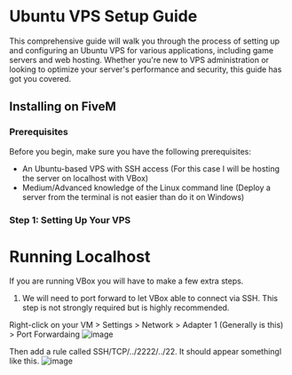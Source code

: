 # Ubuntu VPS Setup Guide

This comprehensive guide will walk you through the process of setting up and configuring an Ubuntu VPS for various applications, including game servers and web hosting. Whether you're new to VPS administration or looking to optimize your server's performance and security, this guide has got you covered.

## Installing on FiveM

### Prerequisites

Before you begin, make sure you have the following prerequisites:
- An Ubuntu-based VPS with SSH access (For this case I will be hosting the server on localhost with VBox)
- Medium/Advanced knowledge of the Linux command line (Deploy a server from the terminal is not easier than do it on Windows)

### Step 1: Setting Up Your VPS

# Running Localhost

If you are running VBox you will have to make a few extra steps.

1. We will need to port forward to let VBox able to connect via SSH. This step is not strongly required but is highly recommended.

Right-click on your VM > Settings > Network > Adapter 1 (Generally is this) > Port Forwardaing
![image](https://github.com/ferrnnaando/fivem-gameserver-setup/assets/77246868/d7229cd7-591c-4634-8857-f323aed2a4fa)

Then add a rule called SSH/TCP/../2222/../22. It should appear somethingl like this.
![image](https://github.com/ferrnnaando/fivem-gameserver-setup/assets/77246868/d57c42ac-1603-4e69-bf1e-97bb0f735b01)
